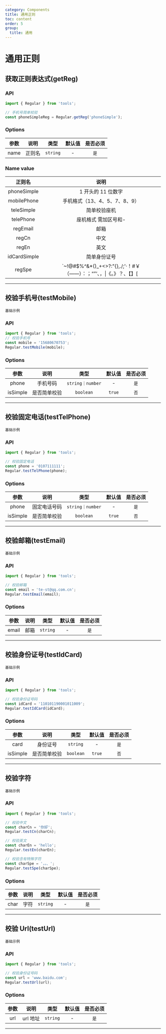 ```yaml
---
category: Components
title: 通用正则
toc: content
order: 5
group:
  title: 通用
---
```


# 通用正则

## 获取正则表达式(getReg)

### API

```ts
import { Regular } from 'tools';

// 手机号简单校验
const phoneSimpleReg = Regular.getReg('phoneSimple');
```

### Options

| 参数 |  说明  |   类型   | 默认值 | 是否必须 |
| :--: | :----: | :------: | :----: | :------: |
| name | 正则名 | `string` |   -    |   `是`   |

### Name value

|    正则名    |                                 说明                                 |
| :----------: | :------------------------------------------------------------------: |
| phoneSimple  |                          1 开头的 11 位数字                          |
| mobilePhone  |                    手机格式（13、4、5、7、8、9）                     |
|  teleSimple  |                             简单校验座机                             |
|  telePhone   |                         座机格式 需加区号和-                         |
|   regEmail   |                                 邮箱                                 |
|    regCn     |                                 中文                                 |
|    regEn     |                                 英文                                 |
| idCardSimple |                             简单身份证号                             |
|    regSpe    | `~!@#$%^&\*()\_+<>?:"{},./;'·！#￥（——）：；“”‘、，\|《。》？、【】[ |

---

## 校验手机号(testMobile)

<code src='./demo/testMobile.tsx'>基础示例</code>

### API

```ts
import { Regular } from 'tools';
// 校验手机号
const mobile = '15680670753';
Regular.testMobile(mobile);
```

### Options

|   参数   |     说明     |       类型       | 默认值 | 是否必须 |
| :------: | :----------: | :--------------: | :----: | :------: |
|  phone   |   手机号码   | `string｜number` |   -    |   `是`   |
| isSimple | 是否简单校验 |    `boolean`     | `true` |   `否`   |

---

## 校验固定电话(testTelPhone)

<code src='./demo/testTelPhone.tsx'>基础示例</code>

### API

```ts
import { Regular } from 'tools';

// 校验固定电话
const phone = '0107111111';
Regular.testTelPhone(phone);
```

### Options

|   参数   |     说明     |       类型       | 默认值 | 是否必须 |
| :------: | :----------: | :--------------: | :----: | :------: |
|  phone   | 固定电话号码 | `string｜number` |   -    |   `是`   |
| isSimple | 是否简单校验 |    `boolean`     | `true` |   `否`   |

---

## 校验邮箱(testEmail)

<code src='./demo/testEmail.tsx'>基础示例</code>

### API

```ts
import { Regular } from 'tools';

// 校验邮箱
const email = 'te-st@qq.com.cn';
Regular.testEmail(email);
```

### Options

| 参数  | 说明 |   类型   | 默认值 | 是否必须 |
| :---: | :--: | :------: | :----: | :------: |
| email | 邮箱 | `string` |   -    |   `是`   |

---

## 校验身份证号(testIdCard)

<code src='./demo/testIdCard.tsx'>基础示例</code>

### API

```ts
import { Regular } from 'tools';

// 校验身份证号码
const idCard = '110101190001011009';
Regular.testIdCard(idCard);
```

### Options

|   参数   |     说明     |   类型    | 默认值 | 是否必须 |
| :------: | :----------: | :-------: | :----: | :------: |
|   card   |   身份证号   | `string`  |   -    |   `是`   |
| isSimple | 是否简单校验 | `boolean` | `true` |   `否`   |

---

## 校验字符

<code src='./demo/testChar.tsx'>基础示例</code>

### API

```ts
import { Regular } from 'tools';

// 校验中文
const charCn = '你好';
Regular.testCn(charCn);

// 校验英文
const charEn = 'hello';
Regular.testEn(charEn);

// 校验含有特殊字符
const charSpe = '，。、';
Regular.testSpe(charSpe);
```

### Options

| 参数 | 说明 |   类型   | 默认值 | 是否必须 |
| :--: | :--: | :------: | :----: | :------: |
| char | 字符 | `string` |   -    |   `是`   |

---

## 校验 Url(testUrl)

<code src='./demo/testUrl.tsx'>基础示例</code>

### API

```ts
import { Regular } from 'tools';

// 校验身份证号码
const url = 'www.baidu.com';
Regular.testUrl(url);
```

### Options

| 参数 |   说明   |   类型   | 默认值 | 是否必须 |
| :--: | :------: | :------: | :----: | :------: |
| url  | url 地址 | `string` |   -    |   `是`   |

---
